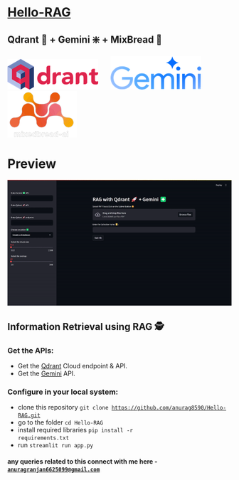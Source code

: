 # [Hello-RAG](https://huggingface.co/spaces/anurag2op/hello-rag)

## Qdrant 🚀 + Gemini ❇️ + MixBread 🍁

![image qdrant](/preview/5.png) &nbsp;&nbsp;&nbsp;&nbsp;&nbsp; ![image gemini](/preview/4.png) &nbsp;&nbsp;&nbsp;&nbsp;&nbsp;&nbsp; ![image mixbread](/preview/3.png)


# Preview
![image 2](/preview/2.gif)


## Information Retrieval using RAG 🕵

### Get the APIs:
- Get the [Qdrant](https://qdrant.tech/) Cloud endpoint & API.
- Get the [Gemini](https://ai.google.dev/) API.

### Configure in your local system:
- clone this repository <code>git clone https://github.com/anurag8590/Hello-RAG.git</code>
- go to the folder <code>cd Hello-RAG</code>
- install required libraries <code>pip install -r requirements.txt</code>
- run <code>streamlit run app.py</code>

#### any queries related to this connect with me here - <code>anuragranjan6625099@gmail.com</code>
